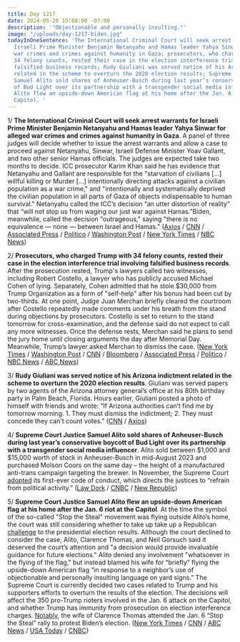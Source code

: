 ```yaml
---
title: Day 1217
date: 2024-05-20 15:08:00 -07:00
description: '"Objectionable and personally insulting."'
image: "/uploads/day-1217-biden.jpg"
todayInOneSentence: 'The International Criminal Court will seek arrest warrants for
  Israeli Prime Minister Benjamin Netanyahu and Hamas leader Yahya Sinwar for alleged
  war crimes and crimes against humanity in Gaza; prosecutors, who charged Trump with
  34 felony counts, rested their case in the election interference trial involving
  falsified business records; Rudy Giuliani was served notice of his Arizona indictment
  related in the scheme to overturn the 2020 election results; Supreme Court Justice
  Samuel Alito sold shares of Anheuser-Busch during last year’s conservative boycott
  of Bud Light over its partnership with a transgender social media influencer; and
  Alito flew an upside-down American flag at his home after the Jan. 6 riot at the
  Capitol. '
---
```


1/ **The International Criminal Court will seek arrest warrants for Israeli Prime Minister Benjamin Netanyahu and Hamas leader Yahya Sinwar for alleged war crimes and crimes against humanity in Gaza**. A panel of three judges will decide whether to issue the arrest warrants and allow a case to proceed against Netanyahu, Sinwar, Israeli Defense Minister Yoav Gallant, and two other senior Hamas officials. The judges are expected take two months to decide. ICC prosecutor Karim Khan said he has evidence that Netanyahu and Gallant are responsible for the "starvation of civilians [...] willful killing or Murder [...] intentionally directing attacks against a civilian population as a war crime," and "intentionally and systematically deprived the civilian population in all parts of Gaza of objects indispensable to human survival." Netanyahu called the ICC’s decision “an utter distortion of reality” that “will not stop us from waging our just war against Hamas.”Biden, meanwhile, called the decision "outrageous," saying "there is no equivalence — none — between Israel and Hamas." ([Axios](https://www.axios.com/2024/05/20/icc-arrest-warrant-netanyahu-hamas-gaza-yahya-sinwar) / [CNN](https://www.cnn.com/2024/05/20/politics/biden-denounce-icc-warrant-israel-hamas/index.html) / [Associated Press](https://apnews.com/article/icc-khan-netanyahu-070941d21ccd1f2b9611032b88527575) / [Politico](https://www.politico.eu/article/international-criminal-court-seeks-arrest-warrants-for-benjamin-netanyahu-and-hamas-leaders/) / [Washington Post](https://www.washingtonpost.com/world/2024/05/20/israel-hamas-war-news-gaza-palestine/#link-XCJ66PNVZBENZLESNOG762W6P4) / [New York Times](https://www.nytimes.com/live/2024/05/20/world/israel-gaza-war-hamas-rafah#a-netanyahu-rival-said-a-warrant-for-his-arrest-would-be-a-historic-crime) / [NBC News](https://www.nbcnews.com/news/world/netanyahu-arrest-warrant-israel-hamas-war-icc-rcna149743))

2/ **Prosecutors, who charged Trump with 34 felony counts, rested their case in the election interference trial involving falsified business records**. After the prosecution rested, Trump's lawyers called two witnesses, including Robert Costello, a lawyer who has publicly accused Michael Cohen of lying. Separately, Cohen admitted that he stole $30,000 from Trump Organization as a form of "self-help" after his bonus had been cut by two-thirds. At one point, Judge Juan Merchan briefly cleared the courtroom after Costello repeatedly made comments under his breath from the stand during objections by prosecutors. Costello is set to return to the stand tomorrow for cross-examination, and the defense said do not expect to call any more witnesses. Once the defense rests, Merchan said he plans to send the jury home until closing arguments the day after Memorial Day. Meanwhile, Trump’s lawyer asked Merchan to dismiss the case. ([New York Times](https://www.nytimes.com/live/2024/05/20/nyregion/trump-trial-hush-money) / [Washington Post](https://www.washingtonpost.com/politics/2024/05/20/trump-hush-money-trial-live-updates-michael-cohen/) / [CNN](https://www.cnn.com/politics/live-news/trump-hush-money-trial-05-20-24/index.html?tab=Catch+Up) / [Bloomberg](https://www.bloomberg.com/news/live-blog/2024-05-20/donald-trump-criminal-trial-may-20?srnd=homepage-americas) / [Associated Press](https://apnews.com/live/trump-trial-updates-day-19-hush-money#0000018f-979e-d9a8-a1cf-9fbf6f570000) / [Politico](https://www.politico.com/live-updates/2024/05/20/trump-hush-money-criminal-trial/back-in-the-courtroom-00158985) / [NBC News](https://www.nbcnews.com/politics/donald-trump/live-blog/trump-trial-live-updates-rcna152980) / [ABC News](https://abcnews.go.com/US/live-updates/trump-hush-money-trial/?id=110388136))

3/ **Rudy Giuliani was served notice of his Arizona indictment related in the scheme to overturn the 2020 election results**. Giuliani was served papers by two agents of the Arizona attorney general’s office at his 80th birthday party in Palm Beach, Florida. Hours earlier, Giuliani posted a photo of himself with friends and wrote: “If Arizona authorities can’t find me by tomorrow morning. 1. They must dismiss the indictment; 2. They must concede they can’t count votes.” ([CNN](https://www.cnn.com/2024/05/18/politics/rudy-giuliani-served-arizona-indictment/index.html) / [Axios](https://www.axios.com/2024/05/18/rudy-giuliani-indicted-arizona-election-trump))

4/ **Supreme Court Justice Samuel Alito sold shares of Anheuser-Busch during last year’s conservative boycott of Bud Light over its partnership with a transgender social media influencer**. Alito sold between $1,000 and $15,000 worth of stock in Anheuser-Busch in mid-August 2023 and purchased Molson Coors on the same day – the height of a manufactured anti-trans campaign targeting the brewer. In November, the Supreme Court [adopted](https://whatthefuckjusthappenedtoday.com/2023/11/13/day-1028/#2-the-supreme-court-issued-its-first) its first-ever code of conduct, which directs the justices to “refrain from political activity.” ([Law Dork](https://www.lawdork.com/p/alito-bud-light-stock-sale-anti-trans-boycott) / [CNBC](https://www.cnbc.com/2024/05/20/supreme-court-alito-sold-bud-light-stock-bought-coors-boycott.html) / [New Republic](https://newrepublic.com/post/181736/samuel-alito-sold-bud-light-stock))

5/ **Supreme Court Justice Samuel Alito flew an upside-down American flag at his home after the Jan. 6 riot at the Capitol**. At the time the symbol of the so-called "Stop the Steal" movement was flying outside Alito’s home, the court was still considering whether to take up take up a Republican [challenge](https://whatthefuckjusthappenedtoday.com/2021/02/22/day-34/) to the presidential election results. Although the court declined to consider the case, Alito, Clarence Thomas, and Neil Gorsuch said it deserved the court’s attention and "a decision would provide invaluable guidance for future elections." Alito denied any involvement "whatsoever in the flying of the flag," but instead blamed his wife for “briefly” flying the upside-down American flag “in response to a neighbor’s use of objectionable and personally insulting language on yard signs.” The Supreme Court is currently decided two cases related to Trump and his supporters efforts to overturn the results of the election. The decisions will affect the 350 pro-Trump rioters involved in the Jan. 6 attack on the Capitol, and whether Trump has immunity from prosecution on election interference charges. [Notably](https://whatthefuckjusthappenedtoday.com/2022/03/15/day-420/#5-the-wife-of-supreme-court-justice), the wife of Clarence Thomas attended the Jan. 6 “Stop the Steal” rally to protest Biden’s election. ([New York Times](https://www.nytimes.com/2024/05/16/us/justice-alito-upside-down-flag.html) / [CNN](https://www.cnn.com/2024/05/16/politics/alito-upside-down-american-flag-house/index.html) / [ABC News](https://abcnews.go.com/US/wireStory/justice-alitos-home-flew-flag-upside-after-trumps-110325659) / [USA Today](https://www.usatoday.com/story/news/politics/elections/2024/05/17/justice-alito-upside-down-flag-outside-house/73730575007/) / [CNBC](https://www.cnbc.com/2024/05/17/supreme-court-alito-trump-stop-the-steal-flag.html))





